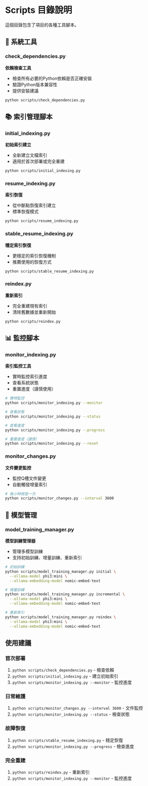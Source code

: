 # Scripts 目錄說明

這個目錄包含了項目的各種工具腳本。

## 🔧 系統工具

### check_dependencies.py
**依賴檢查工具**
- 檢查所有必要的Python依賴是否正確安裝
- 驗證Python版本兼容性
- 提供安裝建議

```bash
python scripts/check_dependencies.py
```

## 📚 索引管理腳本

### initial_indexing.py
**初始索引建立**
- 全新建立文檔索引
- 適用於首次部署或完全重建

```bash
python scripts/initial_indexing.py
```

### resume_indexing.py
**索引恢復**
- 從中斷點恢復索引建立
- 標準恢復模式

```bash
python scripts/resume_indexing.py
```

### stable_resume_indexing.py
**穩定索引恢復**
- 更穩定的索引恢復機制
- 推薦使用的恢復方式

```bash
python scripts/stable_resume_indexing.py
```

### reindex.py
**重新索引**
- 完全重建現有索引
- 清除舊數據並重新開始

```bash
python scripts/reindex.py
```

## 📊 監控腳本

### monitor_indexing.py
**索引監控工具**
- 實時監控索引進度
- 查看系統狀態
- 重置進度（謹慎使用）

```bash
# 實時監控
python scripts/monitor_indexing.py --monitor

# 查看狀態
python scripts/monitor_indexing.py --status

# 查看進度
python scripts/monitor_indexing.py --progress

# 重置進度（謹慎）
python scripts/monitor_indexing.py --reset
```

### monitor_changes.py
**文件變更監控**
- 監控Q槽文件變更
- 自動觸發增量索引

```bash
# 每小時檢查一次
python scripts/monitor_changes.py --interval 3600
```

## 🤖 模型管理

### model_training_manager.py
**模型訓練管理器**
- 管理多模型訓練
- 支持初始訓練、增量訓練、重新索引

```bash
# 初始訓練
python scripts/model_training_manager.py initial \
  --ollama-model phi3:mini \
  --ollama-embedding-model nomic-embed-text

# 增量訓練
python scripts/model_training_manager.py incremental \
  --ollama-model phi3:mini \
  --ollama-embedding-model nomic-embed-text

# 重新索引
python scripts/model_training_manager.py reindex \
  --ollama-model phi3:mini \
  --ollama-embedding-model nomic-embed-text
```

## 使用建議

### 首次部署
1. `python scripts/check_dependencies.py` - 檢查依賴
2. `python scripts/initial_indexing.py` - 建立初始索引
3. `python scripts/monitor_indexing.py --monitor` - 監控進度

### 日常維護
1. `python scripts/monitor_changes.py --interval 3600` - 文件監控
2. `python scripts/monitor_indexing.py --status` - 檢查狀態

### 故障恢復
1. `python scripts/stable_resume_indexing.py` - 穩定恢復
2. `python scripts/monitor_indexing.py --progress` - 檢查進度

### 完全重建
1. `python scripts/reindex.py` - 重新索引
2. `python scripts/monitor_indexing.py --monitor` - 監控進度
